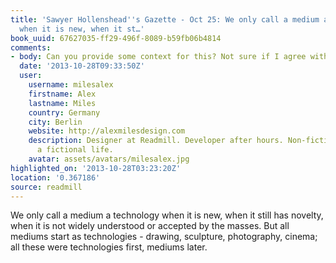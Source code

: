 ```yaml
---
title: 'Sawyer Hollenshead''s Gazette - Oct 25: We only call a medium a technology
  when it is new, when it st…'
book_uuid: 67627035-ff29-496f-8089-b59fb06b4814
comments:
- body: Can you provide some context for this? Not sure if I agree with it.
  date: '2013-10-28T09:33:50Z'
  user:
    username: milesalex
    firstname: Alex
    lastname: Miles
    country: Germany
    city: Berlin
    website: http://alexmilesdesign.com
    description: Designer at Readmill. Developer after hours. Non-fiction books and
      a fictional life.
    avatar: assets/avatars/milesalex.jpg
highlighted_on: '2013-10-28T03:23:20Z'
location: '0.367186'
source: readmill
---
```


We only call a medium a technology when it is new, when it still has novelty, when it is not widely understood or accepted by the masses. But all mediums start as technologies - drawing, sculpture, photography, cinema; all these were technologies first, mediums later.
